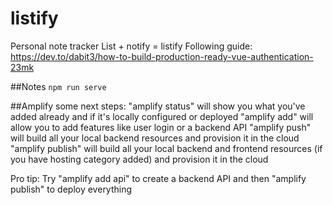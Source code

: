 # listify
Personal note tracker List + notify = listify
Following guide: https://dev.to/dabit3/how-to-build-production-ready-vue-authentication-23mk

##Notes
`npm run serve`

##Amplify
some next steps:
"amplify status" will show you what you've added already and if it's locally configured or deployed
"amplify <category> add" will allow you to add features like user login or a backend API
"amplify push" will build all your local backend resources and provision it in the cloud
"amplify publish" will build all your local backend and frontend resources (if you have hosting category added) and provision it in the cloud

Pro tip:
Try "amplify add api" to create a backend API and then "amplify publish" to deploy everything